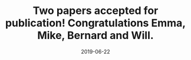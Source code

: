 ---
layout: post
title:  Two papers accepted for publication! Congratulations Emma, Mike, Bernard and Will. 
date:   2019-06-22
excerpt: >
   Emma and Mike's paper on sex chromosome mosaicism is now in Brain Research. Bernard and Will's paper on GxE eQTLs will appear in AGHJ soon. 
---